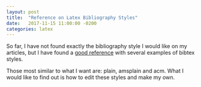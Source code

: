 ```yaml
---
layout: post
title:  "Reference on Latex Bibliography Styles"
date:   2017-11-15 11:00:00 -0200
categories: latex
---
```


So far, I have not found exactly the bibliography style
I would like on my articles, but I have found a [good
reference][bibtex] with several examples of bibtex styles.

Those most similar to what I want are: plain, amsplain and acm.
What I would like to find out is how to edit these styles
and make my own.

[bibtex]: http://www.cs.stir.ac.uk/~kjt/software/latex/showbst.html
